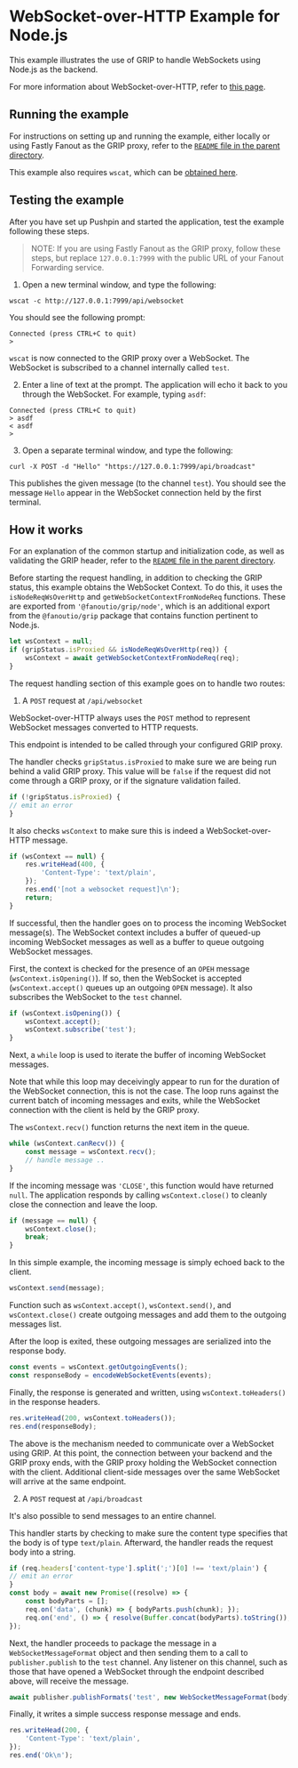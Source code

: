 # WebSocket-over-HTTP Example for Node.js

This example illustrates the use of GRIP to handle WebSockets
using Node.js as the backend.

For more information about WebSocket-over-HTTP, refer to
[this page](https://pushpin.org/docs/protocols/websocket-over-http/).

## Running the example

For instructions on setting up and running the example, either locally or using
Fastly Fanout as the GRIP proxy, refer to the [`README` file in the parent directory](../).

This example also requires `wscat`, which can be [obtained here](https://github.com/websockets/wscat).

## Testing the example

After you have set up Pushpin and started the application, test the example
following these steps.

> NOTE: If you are using Fastly Fanout as the GRIP proxy, follow these steps, but
replace `127.0.0.1:7999` with the public URL of your Fanout Forwarding service.

1. Open a new terminal window, and type the following:

```
wscat -c http://127.0.0.1:7999/api/websocket
```

You should see the following prompt: 
```
Connected (press CTRL+C to quit)
> 
```

`wscat` is now connected to the GRIP proxy over a WebSocket. The WebSocket is subscribed to
a channel internally called `test`.

2. Enter a line of text at the prompt. The application will echo it back to you through
the WebSocket. For example, typing `asdf`:

```
Connected (press CTRL+C to quit)
> asdf
< asdf
>
```

3. Open a separate terminal window, and type the following:

```
curl -X POST -d "Hello" "https://127.0.0.1:7999/api/broadcast"
```

This publishes the given message (to the channel `test`).  You should see the message `Hello`
appear in the WebSocket connection held by the first terminal. 

## How it works

For an explanation of the common startup and initialization code, as well as
validating the GRIP header, refer to the [`README` file in the parent
directory](../README.md#description-of-common-code-between-the-examples).

Before starting the request handling, in addition to checking the GRIP status,
this example obtains the WebSocket Context. To do this, it uses the
`isNodeReqWsOverHttp` and `getWebSocketContextFromNodeReq` functions. These
are exported from `'@fanoutio/grip/node'`, which is an additional export from
the `@fanoutio/grip` package that contains function pertinent to Node.js.

```javascript
let wsContext = null;
if (gripStatus.isProxied && isNodeReqWsOverHttp(req)) {
    wsContext = await getWebSocketContextFromNodeReq(req);
}
```

The request handling section of this example goes on to handle two routes:

1. A `POST` request at `/api/websocket`

WebSocket-over-HTTP always uses the `POST` method to represent WebSocket messages
converted to HTTP requests.

This endpoint is intended to be called through your configured GRIP proxy.

The handler checks `gripStatus.isProxied` to make sure we are being run behind a valid
GRIP proxy. This value will be `false` if the request did not come through a GRIP proxy,
or if the signature validation failed.

```javascript
if (!gripStatus.isProxied) {
// emit an error
}
```

It also checks `wsContext` to make sure this is indeed a WebSocket-over-HTTP message.

```javascript
if (wsContext == null) {
    res.writeHead(400, {
        'Content-Type': 'text/plain',
    });
    res.end('[not a websocket request]\n');
    return;
}
```

If successful, then the handler goes on to process the incoming WebSocket message(s).
The WebSocket context includes a buffer of queued-up incoming WebSocket messages
as well as a buffer to queue outgoing WebSocket messages.

First, the context is checked for the presence of an `OPEH` message (`wsContext.isOpening()`).
If so, then the WebSocket is accepted (`wsContext.accept()` queues up an outgoing `OPEN` message).
It also subscribes the WebSocket to the `test` channel.

```javascript
if (wsContext.isOpening()) {
    wsContext.accept();
    wsContext.subscribe('test');
}
```

Next, a `while` loop is used to iterate the buffer of incoming WebSocket messages.

Note that while this loop may deceivingly appear to run for the duration of the WebSocket
connection, this is not the case. The loop runs against the current batch of incoming
messages and exits, while the WebSocket connection with the client is held by the GRIP proxy.

The `wsContext.recv()` function returns the next item in the queue.

```javascript
while (wsContext.canRecv()) {
    const message = wsContext.recv();
    // handle message ..
}
```

If the incoming message was `'CLOSE'`, this function would have returned `null`.
The application responds by calling `wsContext.close()` to cleanly close the
connection and leave the loop.

```javascript
if (message == null) {
    wsContext.close();
    break;
}
```

In this simple example, the incoming message is simply echoed back to the client.
```javascript
wsContext.send(message);
```

Function such as `wsContext.accept()`, `wsContext.send()`, and `wsContext.close()`
create outgoing messages and add them to the outgoing messages list. 

After the loop is exited, these outgoing messages are serialized into the response body.

```javascript
const events = wsContext.getOutgoingEvents();
const responseBody = encodeWebSocketEvents(events);
```

Finally, the response is generated and written, using `wsContext.toHeaders()` in the
response headers.

```javascript
res.writeHead(200, wsContext.toHeaders());
res.end(responseBody);
```

The above is the mechanism needed to communicate over a WebSocket using GRIP. At this point,
the connection between your backend and the GRIP proxy ends, with the GRIP proxy holding the
WebSocket connection with the client. Additional client-side messages over the same WebSocket
will arrive at the same endpoint.

2. A `POST` request at `/api/broadcast`

It's also possible to send messages to an entire channel.

This handler starts by checking to make sure the content type specifies that the body
is of type `text/plain`. Afterward, the handler reads the request body into a string.

```javascript
if (req.headers['content-type'].split(';')[0] !== 'text/plain') {
// emit an error
}
const body = await new Promise((resolve) => {
    const bodyParts = [];
    req.on('data', (chunk) => { bodyParts.push(chunk); });
    req.on('end', () => { resolve(Buffer.concat(bodyParts).toString()); });
});
```

Next, the handler proceeds to package the message in a `WebSocketMessageFormat` object
and then sending them to a call to `publisher.publish` to the `test` channel. Any
listener on this channel, such as those that have opened a WebSocket through the
endpoint described above, will receive the message.

```javascript
await publisher.publishFormats('test', new WebSocketMessageFormat(body));
```

Finally, it writes a simple success response message and ends.

```javascript
res.writeHead(200, {
    'Content-Type': 'text/plain',
});
res.end('Ok\n');
```
